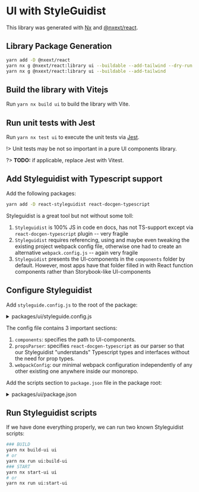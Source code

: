 # UI with StyleGuidist

This library was generated with [Nx](https://nx.dev) and [@nxext/react]().

## Library Package Generation

```bash
yarn add -D @nxext/react
yarn nx g @nxext/react:library ui --buildable --add-tailwind --dry-run
yarn nx g @nxext/react:library ui --buildable --add-tailwind
```

## Build the library with Vitejs

Run `yarn nx build ui` to build the library with Vite.

## Run unit tests with Jest

Run `yarn nx test ui` to execute the unit tests via [Jest](https://jestjs.io).

!> Unit tests may be not so important in a pure UI components library.

?> __TODO:__ if applicable, replace Jest with Vitest.

## Add Styleguidist with Typescript support

Add the following packages:

```bash
yarn add -D react-styleguidist react-docgen-typescript
```

Styleguidist is a great tool but not without some toll:

1. `Styleguidist` is 100% JS in code en docs, has not TS-support except via `react-docgen-typescript` plugin -- very fragile
2. `Styleguidist` requires referencing, using and maybe even tweaking the existing project webpack config file, otherwise one had to create an alternative `webpack.config.js` -- again very fragile
3. `Styleguidist` presents the UI-components in the `components` folder by default. However, most apps have that folder filled in with React function components rather than Storybook-like UI-components

## Configure Styleguidist

Add `styleguide.config.js` to the root of the package:

<details>
<summary>packages/ui/styleguide.config.js</summary>

```js
const path = require('path')

module.exports = {
  components: 'src/components/**/*.{js,jsx,ts,tsx}',
  propsParser: (filePath, source, resolver, handlers) => {
    const { ext } = path.parse(filePath)
    return ext === '.tsx'
      ? require('react-docgen-typescript').parse(
          filePath,
          source,
          resolver,
          handlers
        )
      : require('react-docgen').parse(source, resolver, handlers)
  },
  webpackConfig: {
    module: {
      rules: [
        // Babel loader will use your project’s .babelrc
        {
          test: /\.(js|jsx|ts|tsx)$/,
          exclude: /node_modules/,
          loader: 'babel-loader',
        },
        // Other loaders that are needed for your components
        {
          test: /\.css$/,
          use: ['style-loader', 'css-loader'],
        },
      ],
    },
    resolve: {
      extensions: ['.js', '.jsx', '.ts', '.tsx'],
    },
    externals: {
      react: 'React',
    },
  },
}
```

</details>

The config file contains 3 important sections:

1. `components`: specifies the path to UI-components.
2. `propsParser`: specifies `react-docgen-typescript` as our parser so that our Styleguidist "understands" Typescript types and interfaces without the need for prop types.
3. `webpackConfig`: our minimal webpack configuration independently of any other existing one anywhere inside our monorepo.

Add the scripts section to `package.json` file in the package root:

<details>
<summary>packages/ui/package.json</summary>

```json
...
"scripts": {
  "start-ui": "styleguidist server",
  "build-ui": "styleguidist build"
},
...
```

</details>

## Run Styleguidist scripts

If we have done everything properly, we can run two known Styleguidist scripts:

```bash
### BUILD
yarn nx build-ui ui
# or
yarn nx run ui:build-ui
### START
yarn nx start-ui ui
# or
yarn nx run ui:start-ui
```
